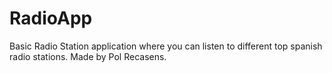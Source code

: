 # RadioApp
Basic Radio Station application where you can listen to different top spanish radio stations.
Made by Pol Recasens.
